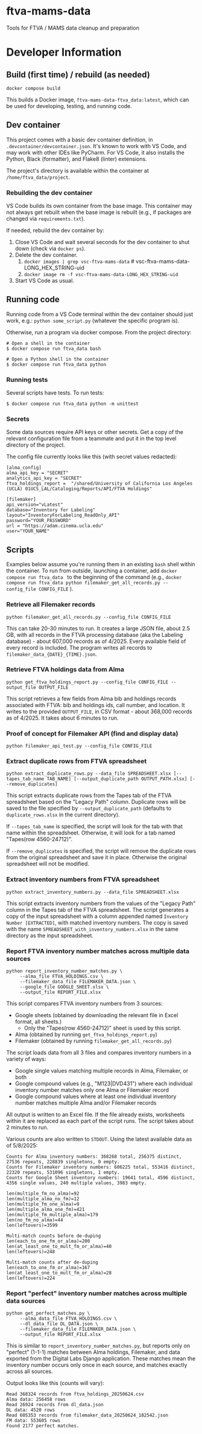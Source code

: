 # ftva-mams-data
Tools for FTVA  / MAMS data cleanup and preparation

# Developer Information

## Build (first time) / rebuild (as needed)

`docker compose build`

This builds a Docker image, `ftva-mams-data-ftva_data:latest`, which can be used for developing, testing, and running code.

## Dev container

This project comes with a basic dev container definition, in `.devcontainer/devcontainer.json`. It's known to work with VS Code,
and may work with other IDEs like PyCharm.  For VS Code, it also installs the Python, Black (formatter), and Flake8 (linter)
extensions.

The project's directory is available within the container at `/home/ftva_data/project`.

### Rebuilding the dev container

VS Code builds its own container from the base image. This container may not always get rebuilt when the base image is rebuilt
(e.g., if packages are changed via `requirements.txt`).

If needed, rebuild the dev container by:
1. Close VS Code and wait several seconds for the dev container to shut down (check via `docker ps`).
2. Delete the dev container.
   1. `docker images | grep vsc-ftva-mams-data` # vsc-ftva-mams-data-LONG_HEX_STRING-uid
   2. `docker image rm -f vsc-ftva-mams-data-LONG_HEX_STRING-uid`
3. Start VS Code as usual.


## Running code

Running code from a VS Code terminal within the dev container should just work, e.g.: `python some_script.py` (whatever the specific program is).

Otherwise, run a program via docker compose.  From the project directory:

```
# Open a shell in the container
$ docker compose run ftva_data bash

# Open a Python shell in the container
$ docker compose run ftva_data python
```

### Running tests

Several scripts have tests.  To run tests:
```
$ docker compose run ftva_data python -m unittest
```

### Secrets

Some data sources require API keys or other secrets. Get a copy of the relevant configuration file from a teammate and put it in the top level directory of the project.

The config file currently looks like this (with secret values redacted):
```
[alma_config]
alma_api_key = "SECRET"
analytics_api_key = "SECRET"
ftva_holdings_report =  "/shared/University of California Los Angeles (UCLA) 01UCS_LAL/Cataloging/Reports/API/FTVA Holdings"

[filemaker]
api_version="vLatest"
database="Inventory for Labeling"
layout="InventoryForLabeling_ReadOnly_API"
password="YOUR_PASSWORD"
url = "https://adam.cinema.ucla.edu"
user="YOUR_NAME"
```

## Scripts

Examples below assume you're running them in an existing `bash` shell within the container.  To run from outside, launching
a container, add `docker compose run ftva_data ` to the beginning of the command (e.g., 
`docker compose run ftva_data python filemaker_get_all_records.py --config_file CONFIG_FILE` ).

### Retrieve all Filemaker records

```python filemaker_get_all_records.py --config_file CONFIG_FILE```

This can take 20-30 minutes to run. It creates a large JSON file, about 2.5 GB, with all records in the
FTVA processing database (aka the Labeling database) - about 607,000 records as of 4/2025.
Every available field of every record is included. The program writes all records to `filemaker_data_{DATE}_{TIME}.json`.

### Retrieve FTVA holdings data from Alma

```python get_ftva_holdings_report.py --config_file CONFIG_FILE --output_file OUTPUT_FILE```

This script retrieves a few fields from Alma bib and holdings records associated with FTVA: bib and holdings ids, call number, and location.
It writes to the provided `OUTPUT_FILE`, in CSV format - about 368,000 records as of 4/2025. It takes about 6 minutes to run.

### Proof of concept for Filemaker API (find and display data)

```python filemaker_api_test.py --config_file CONFIG_FILE```

### Extract duplicate rows from FTVA spreadsheet

```python extract_duplicate_rows.py --data_file SPREADSHEET.xlsx [--tapes_tab_name TAB_NAME] [--output_duplicate_path OUTPUT_PATH.xlsx] [--remove_duplicates]```

This script extracts duplicate rows from the Tapes tab of the FTVA spreadsheet based on the "Legacy Path" column. Duplicate rows will be saved to the file specified by `--output_duplicate_path` (defaults to `duplicate_rows.xlsx` in the current directory).

If `--tapes_tab_name` is specified, the script will look for the tab with that name within the spreadsheet. Otherwise, it will look for a tab named "Tapes(row 4560-24712)".

If `--remove_duplicates` is specified, the script will remove the duplicate rows from the original spreadsheet and save it in place. Otherwise the original spreadsheet will not be modified.

### Extract inventory numbers from FTVA spreadsheet

```python extract_inventory_numbers.py --data_file SPREADSHEET.xlsx```

This script extracts inventory numbers from the values of the "Legacy Path" column in the Tapes tab of the FTVA spreadsheet. The script generates a copy of the input spreadsheet with a column appended named `Inventory Number [EXTRACTED]`, with matched inventory numbers. The copy is saved with the name `SPREADSHEET_with_inventory_numbers.xlsx` in the same directory as the input spreadsheet.

### Report FTVA inventory number matches across multiple data sources

```
python report_inventory_number_matches.py \
     --alma_file FTVA_HOLDINGS.csv \
     --filemaker_data_file FILEMAKER_DATA.json \
     --google_file GOOGLE_SHEET.xlsx \
     --output_file REPORT_FILE.xlsx
```

This script compares FTVA inventory numbers from 3 sources:
* Google sheets (obtained by downloading the relevant file in Excel format, all sheets.)
  * Only the "Tapes(row 4560-24712)" sheet is used by this script.
* Alma (obtained by running `get_ftva_holdings_report.py`)
* Filemaker (obtained by running `filemaker_get_all_records.py`)

The script loads data from all 3 files and compares inventory numbers in a variety of ways:
* Google single values matching multiple records in Alma, Filemaker, or both
* Google compound values (e.g., "M123|DVD431") where each individual inventory number matches only one Alma or Filemaker record
* Google compound values where at least one individual inventory number matches multiple Alma and/or Filemaker records

All output is written to an Excel file. If the file already exists, worksheets
within it are replaced as each part of the script runs.  The script takes about 2 minutes to run.

Various counts are also written to `STDOUT`.  Using the latest available data as of 5/8/2025:
```
Counts for Alma inventory numbers: 368268 total, 256375 distinct, 27536 repeats, 228839 singletons, 0 empty.
Counts for Filemaker inventory numbers: 606225 total, 553416 distinct, 22320 repeats, 531096 singletons, 1 empty.
Counts for Google Sheet inventory numbers: 19641 total, 4596 distinct, 4356 single values, 240 multiple values, 3983 empty.

len(multiple_fm_no_alma)=92
len(multiple_alma_no_fm)=12
len(multiple_fm_one_alma)=9
len(multiple_alma_one_fm)=421
len(multiple_fm_multiple_alma)=179
len(no_fm_no_alma)=44
len(leftovers)=3599

Multi-match counts before de-duping
len(each_to_one_fm_or_alma)=200
len(at_least_one_to_mult_fm_or_alma)=40
len(leftovers)=248

Multi-match counts after de-duping
len(each_to_one_fm_or_alma)=167
len(at_least_one_to_mult_fm_or_alma)=28
len(leftovers)=224
```

### Report "perfect" inventory number matches across multiple data sources

```
python get_perfect_matches.py \
     --alma_data_file FTVA_HOLDINGS.csv \
     --dl_data_file DL_DATA.json \
     --filemaker_data_file FILEMAKER_DATA.json \
     --output_file REPORT_FILE.xlsx
```

This is similar to `report_inventory_number_matches.py`, but reports only on "perfect" (1-1-1)
matches between Alma holdings, Filemaker, and data exported from the Digital Labs Django application.
These matches mean the inventory number occurs only once in each source, and matches exactly across
all sources.

Output looks like this (counts will vary):
```
Read 368324 records from ftva_holdings_20250624.csv
Alma data: 256458 rows
Read 26924 records from dl_data.json
DL data: 4520 rows
Read 605353 records from filemaker_data_20250624_182542.json
FM data: 553605 rows
Found 2177 perfect matches.
```
